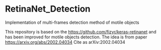 # RetinaNet_Detection
Implementation of multi-frames detection method of motile objects

This repository is based on the https://github.com/fizyr/keras-retinanet and has been improved for motile objects detection.
The idea is from paper https://arxiv.org/abs/2002.04034
Cite as 	arXiv:2002.04034
